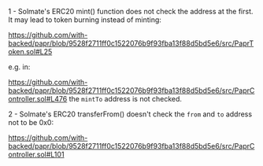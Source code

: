 1 - Solmate's ERC20 mint() function does not check the address at the first. It may lead to token burning instead of minting:

https://github.com/with-backed/papr/blob/9528f2711ff0c1522076b9f93fba13f88d5bd5e6/src/PaprToken.sol#L25

e.g. in:

https://github.com/with-backed/papr/blob/9528f2711ff0c1522076b9f93fba13f88d5bd5e6/src/PaprController.sol#L476
the ```mintTo``` address is not checked.

2 -  Solmate's ERC20 transferFrom() doesn't check the ```from``` and ```to``` address not to be 0x0:

https://github.com/with-backed/papr/blob/9528f2711ff0c1522076b9f93fba13f88d5bd5e6/src/PaprController.sol#L101


